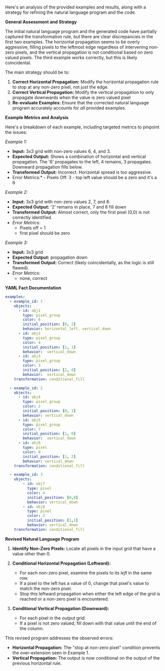 Here's an analysis of the provided examples and results, along with a strategy for refining the natural language program and the code.

**General Assessment and Strategy**

The initial natural language program and the generated code have partially captured the transformation rule, but there are clear discrepancies in the first two examples. The horizontal propagation seems to be overly aggressive, filling pixels to the leftmost edge regardless of intervening non-zero pixels, and the vertical propagation is not conditional based on zero valued pixels. The third example works correctly, but this is likely coincidental.

The main strategy should be to:

1.  **Correct Horizontal Propagation:** Modify the horizontal propagation rule to stop at any non-zero pixel, not just the edge.
2.  **Correct Vertical Propagation:** Modify the vertical propagation to only propagate downwards when the value is zero valued pixel
3. **Re-evaluate Examples:** Ensure that the corrected natural language program accurately accounts for *all* provided examples.

**Example Metrics and Analysis**

Here's a breakdown of each example, including targeted metrics to pinpoint the issues:

*Example 1:*

*   **Input:** 3x3 grid with non-zero values 6, 4, and 3.
*   **Expected Output:** Shows a combination of horizontal and vertical propagation. The '6' propagates to the left, 4 remains, 3 propagates. Downward propagation fills below.
*   **Transformed Output:** Incorrect. Horizontal spread is too aggressive.
*    Error Metrics:*
    - Pixels Off: 3
    - top left value should be a zero and it's a 6

*Example 2:*

*   **Input:** 3x3 grid with non-zero values 2, 7, and 8.
*   **Expected Output:** '2' remains in place, 7 and 8 fill down
*   **Transformed Output:**  Almost correct, only the first pixel (0,0) is not correctly identified.
*   *Error Metrics:*
    - Pixels off = 1
    - first pixel should be zero

*Example 3:*

*   **Input:** 3x3 grid
*   **Expected Output:** propagation down
*   **Transformed Output:** Correct (likely coincidentally, as the logic is still flawed).
*   *Error Metrics:*
    - none, correct

**YAML Fact Documentation**


```yaml
examples:
  - example_id: 1
    objects:
      - id: obj1
        type: pixel_group
        color: 6
        initial_position: [0, 2]
        behavior: horizontal_left, vertical_down
      - id: obj2
        type: pixel_group
        color: 4
        initial_position: [1, 1]
        behavior:  vertical_down
      - id: obj3
        type: pixel_group
        color: 3
        initial_position: [2, 0]
        behavior:  vertical_down
    transformation: conditional_fill

  - example_id: 2
    objects:
      - id: obj4
        type: pixel_group
        color: 2
        initial_position: [0, 1]
        behavior: vertical_down
      - id: obj5
        type: pixel_group
        color: 7
        initial_position: [1, 0]
        behavior:  vertical_down
      - id: obj6
        type: pixel
        color: 8
        initial_position: [1, 2]
        behavior: vertical_down
    transformation: conditional_fill

  - example_id: 3
    objects:
        - id: obj7
          type: pixel
          color: 4
          initial_position: [0,0]
          behavior: vertical_down
        - id: obj8
          type: pixel
          color: 2
          initial_position: [1,1]
          behavior: vertical_down
    transformation: conditional_fill
```


**Revised Natural Language Program**

1.  **Identify Non-Zero Pixels:**  Locate all pixels in the input grid that have a value other than 0.

2.  **Conditional Horizontal Propagation (Leftward):**
    *   For each non-zero pixel, examine the pixels to its *left* in the same row.
    *   If a pixel to the left has a value of 0, change that pixel's value to match the non-zero pixel.
    *   Stop this leftward propagation when either the left edge of the grid is reached or a non-zero pixel is encountered.

3.  **Conditional Vertical Propagation (Downward):**
    *  For each pixel in the *output* grid:
    * If a pixel is not zero valued, fill down with that value until the end of the column.

This revised program addresses the observed errors:

*   **Horizontal Propagation:**  The "stop at non-zero pixel" condition prevents the over-extension seen in Example 1.
*   **Vertical Propagation:** The output is now conditional on the output of the previous horizontal rule.
